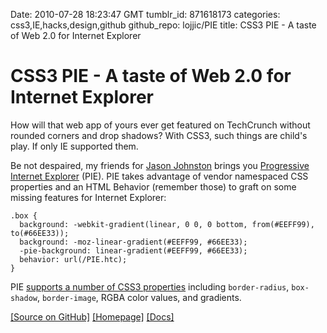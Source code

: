 Date: 2010-07-28 18:23:47 GMT
tumblr_id: 871618173
categories: css3,IE,hacks,design,github
github_repo: lojjic/PIE
title: CSS3 PIE - A taste of Web 2.0 for Internet Explorer

# CSS3 PIE - A taste of Web 2.0 for Internet Explorer

How will that web app of yours ever get featured on TechCrunch without rounded corners and drop shadows? With CSS3, such things are child's play. If only IE supported them.

Be not despaired, my friends for [Jason Johnston](http://twitter.com/lojjic) brings you [Progressive Internet Explorer](http://github.com/lojjic/PIE) (PIE). PIE takes advantage of vendor namespaced CSS properties and an HTML Behavior (remember those) to graft on some missing features for Internet Explorer:

    .box {
      background: -webkit-gradient(linear, 0 0, 0 bottom, from(#EEFF99), to(#66EE33));
      background: -moz-linear-gradient(#EEFF99, #66EE33);
      -pie-background: linear-gradient(#EEFF99, #66EE33);
      behavior: url(/PIE.htc);
    }

PIE [supports a number of CSS3 properties](http://css3pie.com/documentation/supported-css3-features/) including `border-radius`, `box-shadow`, `border-image`, RGBA color values, and gradients.

[[Source on GitHub]](http://github.com/lojjic/PIE) [[Homepage]](http://css3pie.com) [[Docs]](http://css3pie.com/documentation/)

